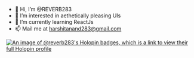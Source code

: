 - 👋 Hi, I’m @REVERB283
- 👀 I’m interested in aethetically pleasing UIs
- 🌱 I’m currently learning ReactJs
- 📫 Mail me at harshitanand283@gmail.com

[![An image of @reverb283's Holopin badges, which is a link to view their full Holopin profile](https://holopin.me/reverb283)](https://holopin.io/@reverb283)
